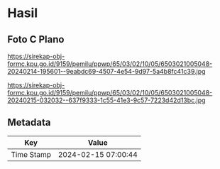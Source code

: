 # Hasil

## Foto C Plano

https://sirekap-obj-formc.kpu.go.id/9159/pemilu/ppwp/65/03/02/10/05/6503021005048-20240214-195601--9eabdc69-4507-4e54-9d97-5a4b8fc41c39.jpg

https://sirekap-obj-formc.kpu.go.id/9159/pemilu/ppwp/65/03/02/10/05/6503021005048-20240215-032032--637f9333-1c55-41e3-9c57-7223d42d13bc.jpg


## Metadata

| Key        | Value               |
| ---------- | ------------------- |
| Time Stamp | 2024-02-15 07:00:44 |



